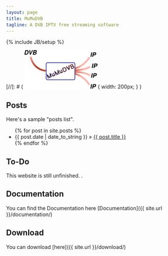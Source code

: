 ```yaml
---
layout: page
title: MuMuDVB
tagline: A DVB IPTV free streaming software
---
```

{% include JB/setup %}

[//]: # ( ![My helpful screenshot](logo.png){ width: 200px; } )
   
## Posts


Here's a sample "posts list".

<ul class="posts">
  {% for post in site.posts %}
    <li><span>{{ post.date | date_to_string }}</span> &raquo; <a href="{{ BASE_PATH }}{{ post.url }}">{{ post.title }}</a></li>
  {% endfor %}
</ul>

## To-Do

This website is still unfinished. .

## Documentation

You can find the Documentation here [Documentation]({{ site.url }}/documentation/)

## Download

You can download [here]({{ site.url }}/download/)


